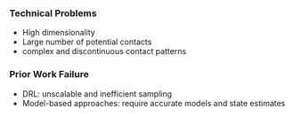 ### Technical Problems
- High dimensionality
- Large number of potential contacts
- complex and discontinuous contact patterns
### Prior Work Failure
- DRL: unscalable and inefficient sampling
- Model-based approaches: require accurate models and state estimates
